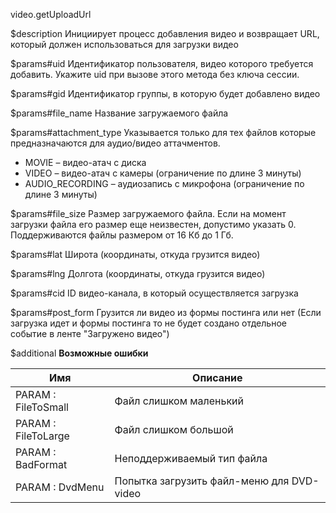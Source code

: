 video.getUploadUrl

$description
Инициирует процесс добавления видео и возвращает URL, который должен использоваться для загрузки видео

$params#uid
Идентификатор пользователя, видео которого требуется добавить. Укажите uid при вызове этого метода без ключа сессии.

$params#gid
Идентификатор группы, в которую будет добавлено видео

$params#file_name
Название загружаемого файла

$params#attachment_type
Указывается только для тех файлов которые предназначаются для аудио/видео аттачментов.

* MOVIE – видео-атач с диска
* VIDEO – видео-атач с камеры (ограничение по длине 3 минуты)
* AUDIO_RECORDING – аудиозапись с микрофона (ограничение по длине 3 минуты)

$params#file_size
Размер загружаемого файла. Если на момент загрузки файла его размер еще неизвестен, допустимо указать 0. Поддерживаются файлы размером от 16 Кб до 1 Гб.

$params#lat
Широта (координаты, откуда грузится видео)

$params#lng
Долгота (координаты, откуда грузится видео)

$params#cid
ID видео-канала, в который осуществляется загрузка

$params#post_form
Грузится ли видео из формы постинга или нет (Если загрузка идет и формы постинга то не будет создано отдельное событие в ленте "Загружено видео")

$additional
**Возможные ошибки**

|Имя                    |Описание                                   |
|-----------------------|-------------------------------------------|
|PARAM : FileToSmall    |Файл слишком маленький                     |
|PARAM : FileToLarge    |Файл слишком большой                       |
|PARAM : BadFormat      |Неподдерживаемый тип файла                 |
|PARAM : DvdMenu        |Попытка загрузить файл-меню для DVD-video  |